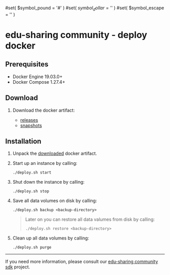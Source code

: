 #set( $symbol_pound = '#' )
#set( $symbol_dollar = '$' )
#set( $symbol_escape = '\' )

# edu-sharing community - deploy docker

Prerequisites
-------------

- Docker Engine 19.03.0+
- Docker Compose 1.27.4+ 

Download
--------

1. Download the docker artifact:

   * [releases](https://artifacts.edu-sharing.com/#browse/browse:community-releases:org%2Fedu_sharing%2Fedu_sharing-community-deploy-docker-deploy)
   * [snapshots](https://artifacts.edu-sharing.com/#browse/browse:community-snapshots:org%2Fedu_sharing%2Fedu_sharing-community-deploy-docker-deploy)

Installation
------------

1. Unpack the [downloaded](#download) docker artifact.
 
2. Start up an instance by calling:

   ```
   ./deploy.sh start
   ```
  
3. Shut down the instance by calling:

   ```
   ./deploy.sh stop
   ```
  
4. Save all data volumes on disk by calling:

   ```
   ./deploy.sh backup <backup-directory>
   ```
   
   > Later on you can restore all data valumes from disk by calling:
   > ```
   > ./deploy.sh restore <backup-directory>
   > ```
   
5. Clean up all data volumes by calling:

   ```
   ./deploy.sh purge
   ```

---
If you need more information, please consult our [edu-sharing community sdk](https://scm.edu-sharing.com/edu-sharing-community/edu-sharing-community-sdk) project.
